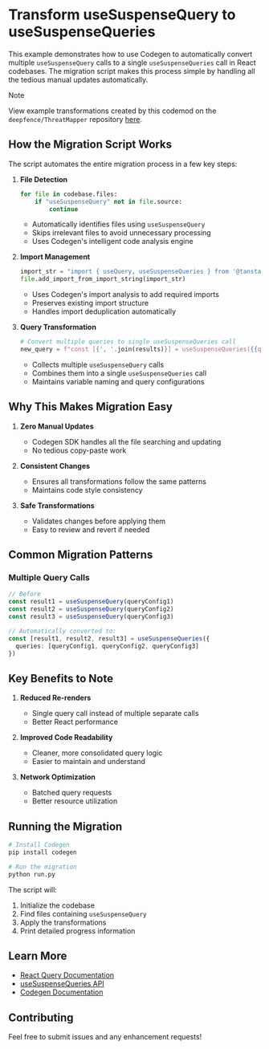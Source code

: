# Transform useSuspenseQuery to useSuspenseQueries

This example demonstrates how to use Codegen to automatically convert multiple `useSuspenseQuery` calls to a single `useSuspenseQueries` call in React codebases. The migration script makes this process simple by handling all the tedious manual updates automatically.

> [!NOTE]
> View example transformations created by this codemod on the `deepfence/ThreatMapper` repository [here](codegen.sh/codemod/a433152e-5e8d-4319-8043-19ff2b418869/public/diff).

## How the Migration Script Works

The script automates the entire migration process in a few key steps:

1. **File Detection**
   ```python
   for file in codebase.files:
       if "useSuspenseQuery" not in file.source:
           continue
   ```
   - Automatically identifies files using `useSuspenseQuery`
   - Skips irrelevant files to avoid unnecessary processing
   - Uses Codegen's intelligent code analysis engine

2. **Import Management**
   ```python
   import_str = "import { useQuery, useSuspenseQueries } from '@tanstack/react-query'"
   file.add_import_from_import_string(import_str)
   ```
   - Uses Codegen's import analysis to add required imports
   - Preserves existing import structure
   - Handles import deduplication automatically

3. **Query Transformation**
   ```python
   # Convert multiple queries to single useSuspenseQueries call
   new_query = f"const [{', '.join(results)}] = useSuspenseQueries({{queries: [{', '.join(queries)}]}})"
   ```
   - Collects multiple `useSuspenseQuery` calls
   - Combines them into a single `useSuspenseQueries` call
   - Maintains variable naming and query configurations

## Why This Makes Migration Easy

1. **Zero Manual Updates**
   - Codegen SDK handles all the file searching and updating
   - No tedious copy-paste work

2. **Consistent Changes**
   - Ensures all transformations follow the same patterns
   - Maintains code style consistency

3. **Safe Transformations**
   - Validates changes before applying them
   - Easy to review and revert if needed

## Common Migration Patterns

### Multiple Query Calls
```typescript
// Before
const result1 = useSuspenseQuery(queryConfig1)
const result2 = useSuspenseQuery(queryConfig2)
const result3 = useSuspenseQuery(queryConfig3)

// Automatically converted to:
const [result1, result2, result3] = useSuspenseQueries({
  queries: [queryConfig1, queryConfig2, queryConfig3]
})
```

## Key Benefits to Note

1. **Reduced Re-renders**
   - Single query call instead of multiple separate calls
   - Better React performance

2. **Improved Code Readability**
   - Cleaner, more consolidated query logic
   - Easier to maintain and understand

3. **Network Optimization**
   - Batched query requests
   - Better resource utilization

## Running the Migration

```bash
# Install Codegen
pip install codegen

# Run the migration
python run.py
```

The script will:
1. Initialize the codebase
2. Find files containing `useSuspenseQuery`
3. Apply the transformations
4. Print detailed progress information

## Learn More

- [React Query Documentation](https://tanstack.com/query/latest)
- [useSuspenseQueries API](https://tanstack.com/query/latest/docs/react/reference/useSuspenseQueries)
- [Codegen Documentation](https://docs.codegen.com)

## Contributing

Feel free to submit issues and any enhancement requests!
